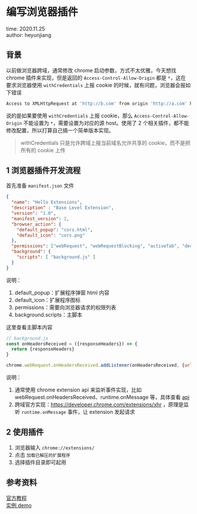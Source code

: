 # 编写浏览器插件

time: 2020.11.25  
author: heyunjiang

## 背景

以前做浏览器跨域，通常修改 chrome 启动参数，方式不太优雅，今天想找 chrome 插件来实现，但是返回的 `Access-Control-Allow-Origin` 都是 `*`，这在要求浏览器使用 `withCredentials` 上报 cookie 的时候，就有问题，浏览器会报如下错误

```bash
Access to XMLHttpRequest at 'http://b.com' from origin 'http://a.com' has been blocked by CORS policy: Response to preflight request doesn't pass access control check: The value of the 'Access-Control-Allow-Origin' header in the response must not be the wildcard '*' when the request's credentials mode is 'include'. The credentials mode of requests initiated by the XMLHttpRequest is controlled by the withCredentials attribute.
```

说的是如果要使用 `withCredentials` 上报 cookie，那么 `Access-Control-Allow-Origin` 不能设置为 `*`，需要设置为对应的源 host。使用了 2 个相关插件，都不能修改配置，所以打算自己搞一个简单版本实现。

> withCredentials 只是允许跨域上报当前域名允许共享的 cookie，而不是把所有的 cookie 上传

## 1 浏览器插件开发流程

首先准备 `manifest.json` 文件

```json
{
  "name": "Hello Extensions",
  "description" : "Base Level Extension",
  "version": "1.0",
  "manifest_version": 2,
  "browser_action": {
    "default_popup": "cors.html",
    "default_icon": "cors.png"
  },
  "permissions": ["webRequest", "webRequestBlocking", "activeTab", "declarativeContent", "http:\/\/*\/", "https:\/\/*\/"],
  "background": {
    "scripts": [ "background.js" ]
  }
}

```

说明：

1. default_popup：扩展程序弹窗 html 内容
2. default_icon：扩展程序图标
3. permissions：需要向浏览器请求的权限列表
4. background.scripts：主脚本

这里查看主脚本内容

```javascript
// background.js
const onHeadersReceived = ({responseHeaders}) => {
  return {responseHeaders}
}

chrome.webRequest.onHeadersReceived.addListener(onHeadersReceived, {urls: ["<all_urls>"]}, ['blocking', 'responseHeaders', 'extraHeaders'] )
```

说明：  

1. 通常使用 chrome extension api 来监听事件实现，比如 webRequest.onHeadersReceived、runtime.onMessage 等，具体查看 [api](https://developer.chrome.com/extensions/api_index)
2. 跨域官方实现：https://developer.chrome.com/extensions/xhr ，原理是监听 `runtime.onMessage` 事件，让 extension 发起请求

## 2 使用插件

1. 浏览器输入 `chrome://extensions/`
2. 点击 `加载已解压的扩展程序`
3. 选择插件目录即可起用

## 参考资料

[官方教程](https://developer.chrome.com/extensions/getstarted)  
[实例 demo](https://github.com/LiamTormey/chrome-localhost-cors-unblocker/blob/master/background.js)
